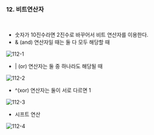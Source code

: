### 12. 비트연산자

<br>

- 숫자가 10진수라면 2진수로 바꾸어서 비트 연산자를 이용한다.
- & (and) 연산자일 때는 둘 다 모두 해당할 때

![112-1](https://user-images.githubusercontent.com/75867748/105182842-ddc3e600-5b70-11eb-9d6b-84d5675e2883.png)

- | (or) 연산자는 둘 중 하나라도 해당될 때

![112-2](https://user-images.githubusercontent.com/75867748/105182995-09df6700-5b71-11eb-8b86-da6f48d553a1.png)

- ^(xor) 연산자는 둘이 서로 다르면 1

![112-3](https://user-images.githubusercontent.com/75867748/105183382-76f2fc80-5b71-11eb-9244-d84715fd9f57.png)

- 시프트 연산

![112-4](https://user-images.githubusercontent.com/75867748/105184012-3051d200-5b72-11eb-879b-3e09be2e33c2.png)

